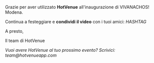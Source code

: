 Grazie per aver utilizzato **HotVenue** all'inaugurazione di VIVANACHOS! Modena. 

Continua a festeggiare e **condividi il video** con i tuoi amici: ${HASHTAG}$

A presto, 

Il team di HotVenue


_Vuoi avere HotVenue al tuo prossimo evento? Scrivici: team@hotvenueapp.com_

